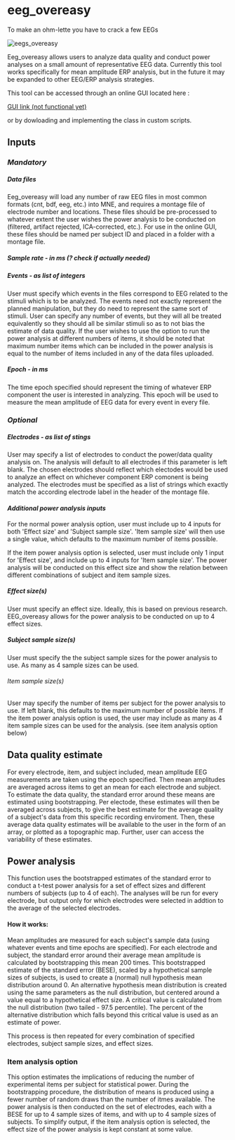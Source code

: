 # eeg_overeasy

To make an ohm-lette you have to crack a few EEGs

![eegs_overeasy](eeg_overeasy/pictures/eegs_overeasy.jpg)

Eeg_overeasy allows users to analyze data quality and conduct power analyses on a small amount of representative EEG data. Currently this tool works specifically for mean amplitude ERP analysis, but in the future it may be expanded to other EEG/ERP analysis strategies.

This tool can be accessed through an online GUI located here : 

[GUI link (not functional yet)](put_url_here)

or by dowloading and implementing the class in custom scripts.

## Inputs

### _Mandatory_

##### Data files

Eeg_overeasy will load any number of raw EEG files in most common formats (cnt, bdf, eeg, etc.) into MNE, and requires a montage file of electrode number and locations. These files should be pre-processed to whatever extent the user wishes the power analysis to be conducted on (filtered, artifact rejected, ICA-corrected, etc.). For use in the online GUI, these files should be named per subject ID and placed in a folder with a montage file.

##### *Sample rate - in ms (? check if actually needed)*

##### Events - as list of integers

User must specify which events in the files correspond to EEG related to the stimuli which is to be analyzed. The events need not exactly represent the planned manipulation, but they do need to represent the same sort of stimuli. User can specify any number of events, but they will all be treated equivalently so they should all be similar stimuli so as to not bias the estimate of data quality. If the user wishes to use the option to run the power analysis at different numbers of items, it should be noted that maximum number items which can be included in the power analysis is equal to the number of items included in any of the data files uploaded.

##### Epoch - in ms

The time epoch specified should represent the timing of whatever ERP component the user is interested in analyzing. This epoch will be used to measure the mean amplitude of EEG data for every event in every file.

### _Optional_

##### Electrodes - as list of stings

User may specify a list of electrodes to conduct the power/data quality analysis on. The analysis will default to all electrodes if this parameter is left blank. The chosen electrodes should reflect which electodes would be used to analyze an effect on whichever component ERP comonent is being analyzed. The electrodes must be specified as a list of strings which exactly match the according electrode label in the header of the montage file.

#### _Additional power analysis inputs_

For the normal power analysis option, user must include up to 4 inputs for both 'Effect size' and 'Subject sample size'. 'Item sample size' will then use a single value, which defaults to the maximum number of items possible.

If the item power analysis option is selected, user must include only 1 input for 'Effect size', and include up to 4 inputs for 'Item sample size'. The power analysis will be conducted on this effect size and show the relation between different combinations of subject and item sample sizes.

##### Effect size(s)

User must specify an effect size. Ideally, this is based on previous research. EEG_overeasy allows for the power analysis to be conducted on up to 4 effect sizes.

##### Subject sample size(s)

User must specify the the subject sample sizes for the power analysis to use. As many as 4 sample sizes can be used.

###### Item sample size(s)

User may specify the number of items per subject for the power analysis to use. If left blank, this defaults to the maximum number of possible items. If the item power analysis option is used, the user may include as many as 4 item sample sizes can be used for the analysis. (see item analysis option below)

## Data quality estimate

For every electrode, item, and subject included, mean amplitude EEG measurements are taken using the epoch specified. Then mean amplitudes are averaged across items to get an mean for each electrode and subject. To estimate the data quality, the standard error around these means are estimated using bootstrapping. Per electode, these estimates will then be averaged across subjects, to give the best estimate for the average quality of a subject's data from this specific recording enviroment. Then, these average data quality estimates will be available to the user in the form of an array, or plotted as a topographic map. Further, user can access the variability of these estimates.

## Power analysis

This function uses the bootstrapped estimates of the standard error to conduct a t-test power analysis for a set of effect sizes and different numbers of subjects (up to 4 of each). The analyses will be run for every electrode, but output only for which electrodes were selected in addtion to the average of the selected electrodes. 

#### How it works:

Mean amplitudes are measured for each subject's sample data (using whatever events and time epochs are specified). For each electrode and subject, the standard error around their average mean amplitude is calculated by bootstrapping this mean 200 times. This bootstrapped estimate of the standard error (BESE), scaled by a hypothetical sample sizes of subjects, is used to create a (normal) null hypothesis mean distribution around 0. An alternative hypothesis mean distribution is created using the same parameters as the null distribution, but centered around a value equal to a hypothetical effect size. A critical value is calculated from the null distribution (two tailed - 97.5 percentile). The percent of the alternative distribution which falls beyond this critical value is used as an estimate of power.

This process is then repeated for every combination of specified electrodes, subject sample sizes, and effect sizes. 

### Item analysis option

This option estimates the implications of reducing the number of experimental items per subject for statistical power. During the bootstrapping procedure, the distribution of means is produced using a fewer number of random draws than the number of itmes available. The power analysis is then conducted on the set of electrodes, each with a BESE for up to 4 sample sizes of items, and with up to 4 sample sizes of subjects. To simplify output, if the item analysis option is selected, the effect size of the power analysis is kept constant at some value. 
